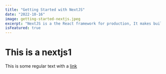 ```yaml
---
title: "Getting Started with NextJS"
date: "2022-10-16"
image: getting-started-nextjs.jpeg
excerpt: "NextJS is a the React framework for production, It makes building react app with many functions like getStaticProps, Link, Routing and so on. I for got the most important one. The server-side rendering"
isFeatured: true
---
```


# This is a nextjs1

This is some regular text with a [link](https://google.com)
